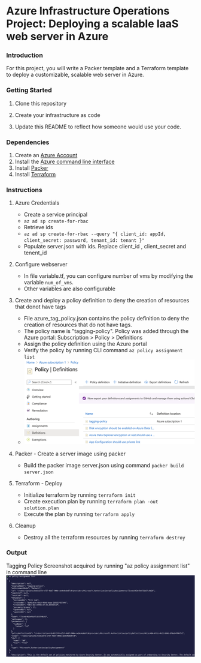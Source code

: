 # Azure Infrastructure Operations Project: Deploying a scalable IaaS web server in Azure

### Introduction
For this project, you will write a Packer template and a Terraform template to deploy a customizable, scalable web server in Azure.

### Getting Started
1. Clone this repository

2. Create your infrastructure as code

3. Update this README to reflect how someone would use your code.

### Dependencies
1. Create an [Azure Account](https://portal.azure.com) 
2. Install the [Azure command line interface](https://docs.microsoft.com/en-us/cli/azure/install-azure-cli?view=azure-cli-latest)
3. Install [Packer](https://www.packer.io/downloads)
4. Install [Terraform](https://www.terraform.io/downloads.html)

### Instructions

1. Azure Credentials
     - Create a service principal
     - ``az ad sp create-for-rbac``
     - Retrieve ids
     - ``az ad sp create-for-rbac --query "{ client_id: appId, client_secret: password, tenant_id: tenant }"``
     - Populate server.json with ids. Replace client_id , client_secret and tenent_id
     
2. Configure webserver
      - In file variable.tf, you can configure number of vms by modifying the variable ``num_of_vms``.
      - Other variables are also configurable
      
3. Create and deploy a policy definition to deny the creation of resources that donot have tags 
      - File azure_tag_policy.json contains the policy definition to deny the creation of resources that do not have tags. 
      - The policy name is "tagging-policy". Policy was added through the Azure portal: Subscription > Policy > Definitions
      - Assign the policy definition using the Azure portal
      - Verify the policy by running CLI command ``az policy assignment list``
      - <img src="screenshot_adding_policy.png" alt="drawing" width="600"/>
   
4. Packer - Create a server image using packer
      - Build the packer image server.json using command ``packer build server.json``
      
5. Terraform - Deploy
      - Initialize terraform by running ``terraform init``
      - Create execution plan by running ``terraform plan -out solution.plan``
      - Execute the plan by running ``terraform apply``
 
6. Cleanup
      - Destroy all the terraform resources by running ``terraform destroy``

### Output

Tagging Policy Screenshot acquired by running "az policy assignment list" in command line
![Tagging Policy](screenshot_tagging_policy.png)

